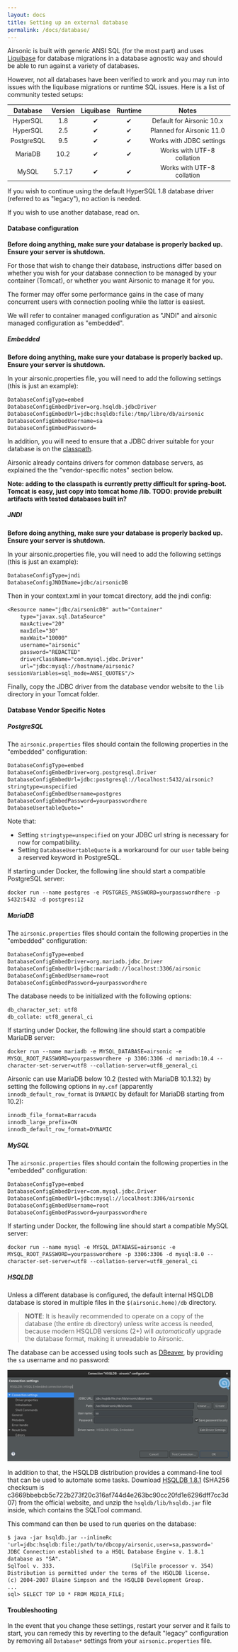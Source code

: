 ```yaml
---
layout: docs
title: Setting up an external database
permalink: /docs/database/
---
```


Airsonic is built with generic ANSI SQL (for the most part) and uses [Liquibase](http://www.liquibase.org/) for database migrations in a database agnostic way and should be able to run against a variety of databases.

However, not all databases have been verified to work and you may run into issues with the liquibase migrations or runtime SQL issues. Here is a list of community tested setups:

| Database   | Version | Liquibase | Runtime | Notes                      |
|:----------:|:-------:|:---------:|:-------:|:--------------------------:|
| HyperSQL   | 1.8     | ✔         | ✔       | Default for Airsonic 10.x  |
| HyperSQL   | 2.5     | ✔         | ✔       | Planned for Airsonic 11.0  |
| PostgreSQL | 9.5     | ✔         | ✔       | Works with JDBC settings   |
| MariaDB    | 10.2    | ✔         | ✔       | Works with UTF-8 collation |
| MySQL      | 5.7.17  | ✔         | ✔       | Works with UTF-8 collation |

If you wish to continue using the default HyperSQL 1.8 database driver (referred to as "legacy"), no action is needed.

If you wish to use another database, read on.

#### Database configuration

**Before doing anything, make sure your database is properly backed up. Ensure your server is shutdown.**

For those that wish to change their database, instructions differ based on whether you wish for your database connection to be managed by your container (Tomcat), or whether you want Airsonic to manage it for you.

The former may offer some performance gains in the case of many concurrent users with connection pooling while the latter is easiest.

We will refer to container managed configuration as "JNDI" and airsonic managed configuration as "embedded".

##### Embedded

**Before doing anything, make sure your database is properly backed up. Ensure your server is shutdown.**

In your airsonic.properties file, you will need to add the following settings (this is just an example):

```
DatabaseConfigType=embed
DatabaseConfigEmbedDriver=org.hsqldb.jdbcDriver
DatabaseConfigEmbedUrl=jdbc:hsqldb:file:/tmp/libre/db/airsonic
DatabaseConfigEmbedUsername=sa
DatabaseConfigEmbedPassword=
```

In addition, you will need to ensure that a JDBC driver suitable for your database is on the [classpath](https://docs.oracle.com/javase/8/docs/technotes/tools/windows/classpath.html).

Airsonic already contains drivers for common database servers, as explained the the "vendor-specific notes" section below.

**Note: adding to the classpath is currently pretty difficult for spring-boot. Tomcat is easy, just copy into tomcat home /lib. TODO: provide prebuilt artifacts with tested databases built in?**

##### JNDI

**Before doing anything, make sure your database is properly backed up. Ensure your server is shutdown.**

In your airsonic.properties file, you will need to add the following settings (this is just an example):

```
DatabaseConfigType=jndi
DatabaseConfigJNDIName=jdbc/airsonicDB
```

Then in your context.xml in your tomcat directory, add the jndi config:

```
<Resource name="jdbc/airsonicDB" auth="Container"
    type="javax.sql.DataSource"
    maxActive="20"
    maxIdle="30"
    maxWait="10000"
    username="airsonic"
    password="REDACTED"
    driverClassName="com.mysql.jdbc.Driver"
    url="jdbc:mysql://hostname/airsonic?sessionVariables=sql_mode=ANSI_QUOTES"/>

```

Finally, copy the JDBC driver from the database vendor website to the `lib` directory in your Tomcat folder.

#### Database Vendor Specific Notes

##### PostgreSQL

The `airsonic.properties` files should contain the following properties in the "embedded" configuration:

```
DatabaseConfigType=embed
DatabaseConfigEmbedDriver=org.postgresql.Driver
DatabaseConfigEmbedUrl=jdbc:postgresql://localhost:5432/airsonic?stringtype=unspecified
DatabaseConfigEmbedUsername=postgres
DatabaseConfigEmbedPassword=yourpasswordhere
DatabaseUsertableQuote="
```

Note that:

* Setting `stringtype=unspecified` on your JDBC url string is necessary for now for compatibility.
* Setting `DatabaseUsertableQuote` is a workaround for our `user` table being a reserved keyword in PostgreSQL.

If starting under Docker, the following line should start a compatible PostgreSQL server:

```
docker run --name postgres -e POSTGRES_PASSWORD=yourpasswordhere -p 5432:5432 -d postgres:12
```

##### MariaDB

The `airsonic.properties` files should contain the following properties in the "embedded" configuration:

```
DatabaseConfigType=embed
DatabaseConfigEmbedDriver=org.mariadb.jdbc.Driver
DatabaseConfigEmbedUrl=jdbc:mariadb://localhost:3306/airsonic
DatabaseConfigEmbedUsername=root
DatabaseConfigEmbedPassword=yourpasswordhere
```

The database needs to be initialized with the following options:

```
db_character_set: utf8
db_collate: utf8_general_ci
```

If starting under Docker, the following line should start a compatible MariaDB server:

```
docker run --name mariadb -e MYSQL_DATABASE=airsonic -e MYSQL_ROOT_PASSWORD=yourpasswordhere -p 3306:3306 -d mariadb:10.4 --character-set-server=utf8 --collation-server=utf8_general_ci
```

Airsonic can use MariaDB below 10.2 (tested with MariaDB 10.1.32) by setting the following options in `my.cnf` (apparently `innodb_default_row_format` is `DYNAMIC` by default for MariaDB starting from 10.2):

```
innodb_file_format=Barracuda
innodb_large_prefix=ON
innodb_default_row_format=DYNAMIC
```

##### MySQL

The `airsonic.properties` files should contain the following properties in the "embedded" configuration:

```
DatabaseConfigType=embed
DatabaseConfigEmbedDriver=com.mysql.jdbc.Driver
DatabaseConfigEmbedUrl=jdbc:mysql://localhost:3306/airsonic
DatabaseConfigEmbedUsername=root
DatabaseConfigEmbedPassword=yourpasswordhere
```

If starting under Docker, the following line should start a compatible MySQL server:

```
docker run --name mysql -e MYSQL_DATABASE=airsonic -e MYSQL_ROOT_PASSWORD=yourpasswordhere -p 3306:3306 -d mysql:8.0 --character-set-server=utf8 --collation-server=utf8_general_ci
```

##### HSQLDB

Unless a different database is configured, the default internal HSQLDB database
is stored in multiple files in the `$(airsonic.home)/db` directory.

> **NOTE**: It is heavily recommended to operate on a copy of the database (the
> entire `db` directory) unless write access is needed, because modern HSQLDB
> versions (2+) will *automatically* upgrade the database format, making it
> unreadable to Airsonic.

The database can be accessed using tools such as
[DBeaver](https://dbeaver.io/), by providing the `sa` username and no password:

![DBeaver Configuration](database_hsqldb_dbeaver.png)

In addition to that, the HSQLDB distribution provides a command-line tool that
can be used to automate some tasks. Download [HSQLDB
1.8.1](https://sourceforge.net/projects/hsqldb/files/hsqldb/hsqldb_1_8_1/)
(SHA256 checksum is
c3669bbebcb5c722b273f20c316af744d4e263bc90cc20fd1e6296dff7cc3d07) from the
official website, and unzip the `hsqldb/lib/hsqldb.jar` file inside, which
contains the SQLTool command.

This command can then be used to run queries on the database:

    $ java -jar hsqldb.jar --inlineRc 'url=jdbc:hsqldb:file:/path/to/dbcopy/airsonic,user=sa,password='
    JDBC Connection established to a HSQL Database Engine v. 1.8.1 database as "SA".
    SqlTool v. 333.                        (SqlFile processor v. 354)
    Distribution is permitted under the terms of the HSQLDB license.
    (c) 2004-2007 Blaine Simpson and the HSQLDB Development Group.
    ...
    sql> SELECT TOP 10 * FROM MEDIA_FILE;

#### Troubleshooting

In the event that you change these settings, restart your server and it fails to start, you can remedy this by reverting to the default "legacy" configuration by removing all `Database*` settings from your `airsonic.properties` file.
